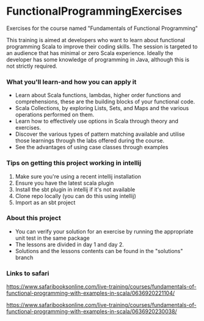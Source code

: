 # FunctionalProgrammingExercises
Exercises for the course named "Fundamentals of Functional Programming"

This training is aimed at developers who want to learn about functional programming Scala to improve their coding skills. The session is targeted to an audience that has minimal or zero Scala experience. Ideally the developer has some knowledge of programming in Java, although this is not strictly required.

### What you'll learn-and how you can apply it

* Learn about Scala functions, lambdas, higher order functions and comprehensions, these are the building blocks of your functional code.
* Scala Collections, by exploring Lists, Sets, and Maps and the various operations performed on them.
* Learn how to effectively use options in Scala through theory and exercises.
* Discover the various types of pattern matching available and utilise those learnings through the labs offered during the course.
* See the advantages of using case classes through examples

### Tips on getting this project working in intellij

1. Make sure you're using a recent intellij installation
2. Ensure you have the latest scala plugin
3. Install the sbt plugin in intellij if it's not available
4. Clone repo locally (you can do this using intellij)
5. Import as an sbt project

### About this project
* You can verify your solution for an exercise by running the appropriate unit test in the same package
* The lessons are divided in day 1 and day 2.
* Solutions and the lessons contents can be found in the "solutions" branch 

### Links to safari
https://www.safaribooksonline.com/live-training/courses/fundamentals-of-functional-programming-with-examples-in-scala/0636920221104/

https://www.safaribooksonline.com/live-training/courses/fundamentals-of-functional-programming-with-examples-in-scala/0636920230038/
